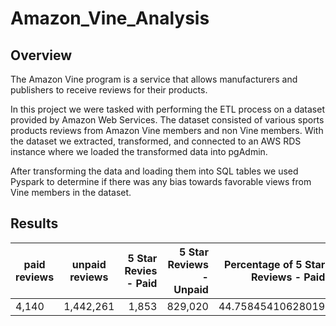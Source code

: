 # Amazon_Vine_Analysis

## Overview
The Amazon Vine program is a service that allows manufacturers and publishers to receive reviews for their products.    

In this project we were tasked with performing the ETL process on a dataset provided by Amazon Web Services. The dataset consisted of various sports products reviews from Amazon Vine members and non Vine members. With the dataset we extracted, transformed, and connected to an AWS RDS instance where we loaded the transformed data into pgAdmin.

After transforming the data and loading them into SQL tables we used Pyspark to determine if there was any bias towards favorable views from Vine members in the dataset.

## Results



| paid reviews  | unpaid reviews| 5 Star Revies - Paid | 5 Star Reviews - Unpaid|Percentage of 5 Star Reviews - Paid|Percentage of 5 Star Reviews - Paid| 
| ------------- |:-------------:| --------------------:|-----------------------:|----------------------------------:| ---------------------------------:|
|        4,140  |     1,442,261 |               1,853  |                829,020 |                  44.75845410628019|                  57.48058083800366|

